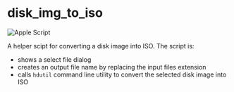 # disk_img_to_iso
![Apple Script](https://img.shields.io/badge/AppleScript-orange)

A helper scipt for converting a disk image into ISO.
The script is:
- shows a select file dialog
- creates an output file name by replacing the input files extension
- calls `hdutil` command line utility to convert the selected disk image into ISO
